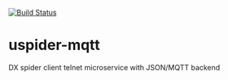 [![Build Status](https://travis-ci.org/crazy-hams/uspider-mqtt.svg?branch=master)](https://travis-ci.org/crazy-hams/uspider-mqtt)

# uspider-mqtt
DX spider client telnet microservice with JSON/MQTT backend
